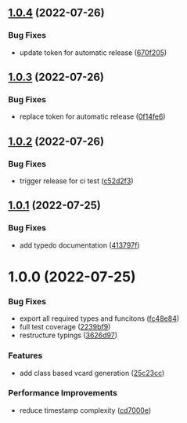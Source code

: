 ## [1.0.4](https://github.com/1nVitr0/lib-generate-vcard/compare/v1.0.3...v1.0.4) (2022-07-26)


### Bug Fixes

* update token for automatic release ([670f205](https://github.com/1nVitr0/lib-generate-vcard/commit/670f2057538266155bc5c1a17160ae9eb0553cd0))

## [1.0.3](https://github.com/1nVitr0/lib-generate-vcard/compare/v1.0.2...v1.0.3) (2022-07-26)


### Bug Fixes

* replace token for automatic release ([0f14fe6](https://github.com/1nVitr0/lib-generate-vcard/commit/0f14fe62e80c99a94f7270ca862db5e051d65875))

## [1.0.2](https://github.com/1nVitr0/lib-generate-vcard/compare/v1.0.1...v1.0.2) (2022-07-26)


### Bug Fixes

* trigger release for ci test ([c52d2f3](https://github.com/1nVitr0/lib-generate-vcard/commit/c52d2f391a2cc579e573cb275579a1b00c512b95))

## [1.0.1](https://github.com/1nVitr0/lib-generate-vcard/compare/v1.0.0...v1.0.1) (2022-07-25)


### Bug Fixes

* add typedo documentation ([413797f](https://github.com/1nVitr0/lib-generate-vcard/commit/413797f4c8efaa5463c23c45e68f91a3e9d9e693))

# 1.0.0 (2022-07-25)


### Bug Fixes

* export all required types and funcitons ([fc48e84](https://github.com/1nVitr0/lib-generate-vcard/commit/fc48e8498121172b2c84a3ebd3ba144f40336f87))
* full test coverage ([2239bf9](https://github.com/1nVitr0/lib-generate-vcard/commit/2239bf91258ccba6f0b2cd4f22b4f5a37068c803))
* restructure typings ([3626d97](https://github.com/1nVitr0/lib-generate-vcard/commit/3626d97a1e4c8116bd9689782789c1e15637863d))


### Features

* add class based vcard generation ([25c23cc](https://github.com/1nVitr0/lib-generate-vcard/commit/25c23cc75910083fd97d8d24cdf3fe170d8165da))


### Performance Improvements

* reduce timestamp complexity ([cd7000e](https://github.com/1nVitr0/lib-generate-vcard/commit/cd7000e7929be93b725d6847092bad32c8c23a19))
